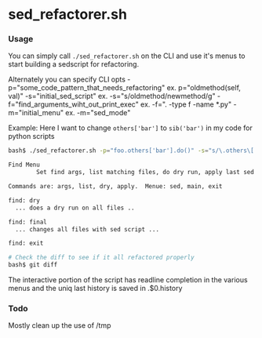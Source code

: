 # sed_refactorer.sh

### Usage
 You can simply call `./sed_refactorer.sh` on the CLI and use it's menus to start building a sedscript for refactoring.

 Alternately you can specify CLI opts
	-p="some_code_pattern_that_needs_refactoring"  ex. p="oldmethod(self, val)"
	-s="initial_sed_script"  ex. -s="s/oldmethod/newmethod/g"
	-f="find_arguments_wiht_out_print_exec"   ex.  -f=". -type f -name *.py"
	-m="initial_menu"        ex. -m="sed_mode"

 Example:
	Here I want to change `others['bar']` to `sib('bar')` in my code for python scripts
```bash
bash$ ./sed_refactorer.sh -p="foo.others['bar'].do()" -s="s/\.others\['\([^']*\)'\]/.sib('\1')/" -f=". -type f -name *.py" -m='find_mode'

Find Menu
        Set find args, list matching files, do dry run, apply last sed pattern

Commands are: args, list, dry, apply.  Menue: sed, main, exit

find: dry
  ... does a dry run on all files ..

find: final
  ... changes all files with sed script ...

find: exit

# Check the diff to see if it all refactored properly
bash$ git diff

```

The interactive portion of the script has readline completion in the various menus and the uniq last history is saved in .$0.history


### Todo
  Mostly clean up the use of /tmp
